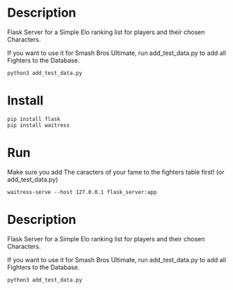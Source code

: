 # Description

Flask Server for a Simple Elo ranking list for players and their chosen Characters.

If you want to use it for Smash Bros Ultimate, run add_test_data.py to add all Fighters to the Database.
```shell
python3 add_test_data.py
```

# Install
```shell
pip install flask
pip install waitress

```
# Run

Make sure you add The caracters of your fame to the fighters table first! (or add_test_data.py)
```shell
waitress-serve --host 127.0.0.1 flask_server:app

```

# Description

Flask Server for a Simple Elo ranking list for players and their chosen Characters.

If you want to use it for Smash Bros Ultimate, run add_test_data.py to add all Fighters to the Database.
```shell
python3 add_test_data.py
```
